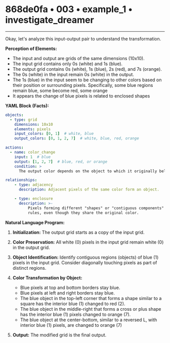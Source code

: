 # 868de0fa • 003 • example_1 • investigate_dreamer

---
Okay, let's analyze this input-output pair to understand the transformation.

**Perception of Elements:**

*   The input and output are grids of the same dimensions (10x10).
*   The input grid contains only 0s (white) and 1s (blue).
*   The output grid contains 0s (white), 1s (blue), 2s (red), and 7s (orange).
*   The 0s (white) in the input remain 0s (white) in the output.
*   The 1s (blue) in the input seem to be changing to other colors based on their position or surrounding pixels. Specifically, some blue regions remain blue, some become red, some orange
*   It appears the change of blue pixels is related to enclosed shapes

**YAML Block (Facts):**



```yaml
objects:
  - type: grid
    dimensions: 10x10
    elements: pixels
    input_colors: [0, 1]  # white, blue
    output_colors: [0, 1, 2, 7]  # white, blue, red, orange

actions:
  - name: color_change
    input: 1  # blue
    output: [1, 2, 7]  # blue, red, or orange
    condition: >
      The output color depends on the object to which it originally belonged to.

relationships:
    - type: adjacency
      description: Adjacent pixels of the same color form an object.

    - type: enclosure
      description: >-
          Pixels forming different "shapes" or "contiguous components" may have different transformation
          rules, even though they share the original color.
```



**Natural Language Program:**

1.  **Initialization:** The output grid starts as a copy of the input grid.

2.  **Color Preservation:** All white (0) pixels in the input grid remain white (0) in the output grid.

3.  **Object Identification:** Identify contiguous regions (objects) of blue (1) pixels in the input grid. Consider diagonally touching pixels as part of distinct regions.

4.  **Color Transformation by Object:**
    *   Blue pixels at top and bottom borders stay blue.
    *   Blue pixels at left and right borders stay blue.
    *   The blue object in the top-left corner that forms a shape similar to a square has the interior blue (1) changed to red (2).
    *   The blue object in the middle-right that forms a cross or plus shape has the interior blue (1) pixels changed to orange (7).
    *   The blue object at the center-bottom, similar to a reversed L, with interior blue (1) pixels, are changed to orange (7)

5.  **Output:** The modified grid is the final output.

